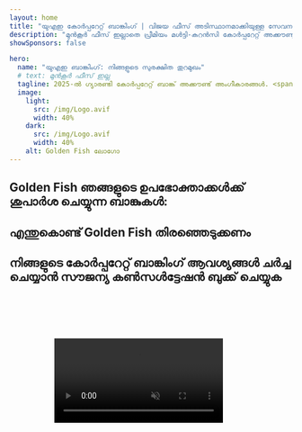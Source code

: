 ```yaml
---
layout: home
title: "യുഎഇ കോർപ്പറേറ്റ് ബാങ്കിംഗ് | വിജയ ഫീസ് അടിസ്ഥാനമാക്കിയുള്ള സേവനം"
description: "മുൻകൂർ ഫീസ് ഇല്ലാതെ പ്രീമിയം മൾട്ടി-കറൻസി കോർപ്പറേറ്റ് അക്കൗണ്ടുകൾ - അംഗീകാരത്തിന് ശേഷം മാത്രം പണം നൽകുക. 96% വിജയ നിരക്കോടെ പൂർണ്ണ അപേക്ഷാ മാനേജ്മെന്റ്. ഗ്യാരണ്ടി അക്കൗണ്ട് തുറക്കൽ."
showSponsors: false

hero:
  name: "യുഎഇ ബാങ്കിംഗ്: നിങ്ങളുടെ സുരക്ഷിത തുറമുഖം"
  # text: മുൻകൂർ ഫീസ് ഇല്ല
  tagline: 2025-ൽ ഗ്യാരണ്ടി കോർപ്പറേറ്റ് ബാങ്ക് അക്കൗണ്ട് അംഗീകാരങ്ങൾ. <span class="hl">മുൻകൂർ ഫീസ് ഇല്ല</span> - അംഗീകാരത്തിന് ശേഷം മാത്രം പണം നൽകുക. 96% വിജയ നിരക്ക്.
  image:
    light:
      src: /img/Logo.avif
      width: 40%
    dark:
      src: /img/Logo.avif
      width: 40%
    alt: Golden Fish ലോഗോ
---
```


<FeatureCards :features="[
  {
    title: 'ഗ്യാരണ്ടി അക്കൗണ്ട് അംഗീകാരങ്ങൾ',
    bullet: '✓',
    items: [
      'ആദ്യ അക്കൗണ്ട് അംഗീകാരത്തിന് രണ്ട് മാസത്തെ ഗ്യാരണ്ടി',
      'രണ്ടാമത്തെ അക്കൗണ്ടിന് മൂന്ന് മാസത്തെ ഗ്യാരണ്ടി',
      'ഗുണനിലവാരമുള്ള ബിസിനസ് പ്ലാൻ തയ്യാറാക്കൽ',
      'സമഗ്രമായ ഡ്യൂ ഡിലിജൻസ് പിന്തുണ',
      'നേരിട്ടുള്ള ബാങ്ക് ആശയവിനിമയ തന്ത്രം',
      'പൂർണ്ണ ബാങ്കിംഗ് പാക്കേജ് സജ്ജീകരണം'
    ],
    linkText: 'കൂടുതൽ അറിയുക',
    link: '../../corporate-banking-services/guaranteed-account-approvals',
    icon: {
      light: '/video/iStock-2186765808.mp4',
      dark: '/video/iStock-2166377244.mp4',
      alt: 'ബാങ്കിംഗ് ആവശ്യകതകൾ',
    }
  },
]" />

<FeatureCards :features="[
  {
    title: 'ഉയർന്ന റിസ്ക് ബിസിനസ്സിനുള്ള യുഎഇ ബാങ്ക് അക്കൗണ്ടുകൾ',
    items: [
      'എൻഹാൻസ്ഡ് ഡ്യൂ ഡിലിജൻസിൽ (EDD) വിദഗ്ധ മാർഗനിർദ്ദേശം',
      'ഇടപാട് നിരീക്ഷണവും റിസ്ക് മാനേജ്മെന്റും',
      'കംപ്ലയൻസ് നയങ്ങളും നടപടിക്രമങ്ങളും സജ്ജീകരണം',
      'ബാങ്ക് ബന്ധ മാനേജ്മെന്റ്',
      'നിയമിത കംപ്ലയൻസ് അപ്ഡേറ്റുകളും ഓഡിറ്റുകളും',
      'അക്കൗണ്ട് സുരക്ഷയ്ക്കായുള്ള കണ്ടിജൻസി പ്ലാനിംഗ്'
    ],
    linkText: 'കൂടുതൽ അറിയുക',
    link: '../../corporate-banking-services/UAE-Bank-Accounts-for-High-Risk-Business',
    icon: {
      light: '/img/iStock-1333000394.avif',
      dark: '/img/iStock-584576538.avif',
      alt: 'ബാങ്കിംഗ് സേവനങ്ങൾ',
    }
  },
  {
    title: 'കംപ്ലയൻസ് നിലനിർത്തുക: നിങ്ങളുടെ യുഎഇ ബിസിനസ് സംരക്ഷിക്കുക',
    items: [
      'സാധ്യമായ റിസ്കുകൾ കണ്ടെത്താൻ നിയമിത കംപ്ലയൻസ് ഓഡിറ്റുകൾ',
      'സർക്കാർ അംഗീകാരങ്ങൾക്കായി എൻഡ്-ടു-എൻഡ് PRO സേവനങ്ങൾ',
      'ലൈസൻസ് പുതുക്കൽ മാനേജ്മെന്റും അലേർട്ടുകളും',
      'ബാങ്കിംഗ് കൺസൾട്ടൻസിയും അക്കൗണ്ട് പരിപാലനവും',
      'VAT, ESR കംപ്ലയൻസ് പിന്തുണ',
      'ജീവനക്കാരുടെ വിസയും തൊഴിൽ നിയമ കംപ്ലയൻസും',
      'റെഗുലേറ്ററി അപ്ഡേറ്റുകളിൽ പരിശീലന വർക്ക്ഷോപ്പുകൾ'
    ],
    linkText: 'കൂടുതൽ അറിയുക',
    link: '../../company-registration/Protect-Your-Business',
    icon: {
      light: '/img/iStock-1382278859.jpg',
      dark: '/img/iStock-1867623684.jpg',
      alt: 'ബാങ്കിംഗ് സേവനങ്ങൾ',
    }
  },
  {
    title: 'യുഎഇ കോർപ്പറേറ്റ് ബാങ്കിംഗ് ആനുകൂല്യങ്ങൾ',
    items: [
      '**Aa2** മൂഡീസ് റേറ്റിംഗുള്ള ശക്തമായ ബാങ്കിംഗ് സിസ്റ്റം',
      '**1980 മുതൽ സ്ഥിരമായ USD വിനിമയ നിരക്ക്**',
      'മൂലധന ചലനത്തിൽ നിയന്ത്രണങ്ങൾ ഇല്ല',
      'US$184 ബില്യനിലധികം വിദേശ കരുതൽ ശേഖരം',
      'രാഷ്ട്രീയ-സാമ്പത്തിക സ്ഥിരത',
      'സർക്കാർ പിന്തുണയുള്ള ബാങ്കിംഗ് സിസ്റ്റം',
      'ലോകോത്തര ഡിജിറ്റൽ ബാങ്കിംഗ്'
    ],
    linkText: 'കൂടുതൽ അറിയുക',
    link: '../../company-registration/banking',
    icon: {
      light: '/img/iStock-1032707788.jpg',
      dark: '/img/iStock-1152367067.avif',
      alt: 'ബാങ്കിംഗ് പ്രക്രിയ',
    }
  }
]" />

## Golden Fish ഞങ്ങളുടെ ഉപഭോക്താക്കൾക്ക് ശുപാർശ ചെയ്യുന്ന ബാങ്കുകൾ:

<!--@include: /../../include/recommended-banks.md-->

## എന്തുകൊണ്ട് Golden Fish തിരഞ്ഞെടുക്കണം

<BenefitsList :features="[
  {
    icon: '🏢',
    title: 'പ്രാദേശിക UAE വിദഗ്ധത',
    text: 'ദുബായിലെ സമർപ്പിത വിദഗ്ധർ പ്രക്രിയയുടെ ഓരോ ഘട്ടത്തിലും വിദഗ്ധ മാർഗനിർദ്ദേശം നൽകുന്നു.'
  },
  {
    icon: '📊',
    title: 'തെളിയിക്കപ്പെട്ട വിജയനിരക്ക്',
    text: 'ഞങ്ങളുടെ പ്രീമിയം പ്രോസസ്സിംഗിലൂടെ നൂറുകണക്കിന് വിസകൾ, ബാങ്ക് അക്കൗണ്ടുകൾ, കമ്പനി രജിസ്ട്രേഷനുകൾ എന്നിവയിൽ 90% ലധികം അംഗീകാര നിരക്ക്.'
  },
  {
    icon: '💸',
    title: '**വിജയാധിഷ്ഠിത ഫീസുകൾ**',
    text: '[അംഗീകാരത്തിന് ശേഷം മാത്രം പണമടയ്ക്കുക](/uae-business/benefits/success-based-fees). പൂർണ്ണ സുതാര്യത, മറഞ്ഞിരിക്കുന്ന ചെലവുകളില്ല.'
  },
]" />

## നിങ്ങളുടെ കോർപ്പറേറ്റ് ബാങ്കിംഗ് ആവശ്യങ്ങൾ ചർച്ച ചെയ്യാൻ സൗജന്യ കൺസൾട്ടേഷൻ ബുക്ക് ചെയ്യുക

<video  autoplay muted playsinline style="padding: 80px" >
  <source src="/video/iStock-2185918790.mp4" type="video/mp4">
</video>

<ContactFormModal 
  formName="Banking [offer]" 
  buttonText="സൗജന്യ കൺസൾട്ടേഷൻ നേടുക" 
  categoryLabel="ആവശ്യമായ പിന്തുണാ തലം: *" 
  categoryPlaceholderText="നിങ്ങളുടെ പിന്തുണാ തലം തിരഞ്ഞെടുക്കുക"
  messageLabel="നിങ്ങളുടെ കൺസൾട്ടേഷന് ഞങ്ങളെ സഹായിക്കുക (ശുപാർശ ചെയ്യുന്നു)"
  messagePlaceholderText="നിങ്ങളുടെ ബിസിനസ്സ് തരം, പ്രവർത്തന അധികാര പരിധികൾ, പ്രതീക്ഷിക്കുന്ന ഇടപാട് അളവുകൾ, കൂടാതെ ഏതെങ്കിലും പ്രത്യേക ബാങ്കിംഗ് ആവശ്യങ്ങൾ (മൾട്ടി-കറൻസി, ട്രേഡ് ഫിനാൻസ് തുടങ്ങിയവ) എന്നിവയെക്കുറിച്ച് ഞങ്ങളോട് പറയുക"
  :services="[
  'അടിസ്ഥാന — അത്യാവശ്യ രേഖകളും അക്കൗണ്ട് തുറക്കൽ കൺസൾട്ടേഷനും മാത്രം',
  'സ്റ്റാൻഡേർഡ് — പൂർണ്ണമായ രേഖകളും എല്ലാ ബാങ്കിംഗ് ഘട്ടങ്ങളിലൂടെയുള്ള മാർഗനിർദ്ദേശവും',
  'സമഗ്രം — നിങ്ങളുടെ ഭാഗത്തുനിന്ന് കുറഞ്ഞ പങ്കാളിത്തത്തോടെയുള്ള പൂർണ്ണ-സേവന ബാങ്കിംഗ് സജ്ജീകരണം',
  'കസ്റ്റം — ഉയർന്ന വോള്യം ഇടപാടുകൾ അല്ലെങ്കിൽ ബഹു-അധികാരപരിധി ഘടന ചർച്ച ചെയ്യേണ്ടതുണ്ട്',
  ]"
/>